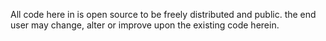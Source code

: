 All code here in is open source to be freely distributed and public. 
the end user may change, alter or improve upon the existing code herein. 